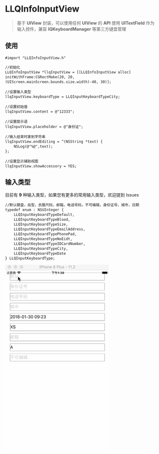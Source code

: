# LLQInfoInputView
>基于 **UIView** 封装，可以使用任何 **UIView** 的 **API** 
>使用 **UITextField** 作为输入控件，兼容 **IQKeyboardManager** 等第三方键盘管理

## 使用
```
#import "LLQInfoInputView.h"
```
```
//初始化
LLQInfoInputView *llqInputView = [[LLQInfoInputView alloc] initWithFrame:CGRectMake(20, 20, (UIScreen.mainScreen.bounds.size.width)-40, 30)];

//设置输入类型
llqInputView.keyboardType = LLQInputKeyboardTypeCity;

//设置初始值
llqInputView.content = @"12333";

//设置提示语
llqInputView.placeholder = @"身份证";

//输入结束时拿到字符串
llqInputView.endEditing = ^(NSString *text) {
    NSLog(@"%@",text);
};

//设置显示辅助视图
llqInputView.showAccessory = YES;
```

## 输入类型
目前有 **9** 种输入类型，如果您有更多的常用输入类型，欢迎提到 Issues

```
//默认键盘，血型，衣服尺码，邮箱，电话号码，不可编辑，身份证号，城市，日期
typedef enum : NSUInteger {
    LLQInputKeyboardTypeDefault,       
    LLQInputKeyboardTypeBlood,         
    LLQInputKeyboardTypeSize,          
    LLQInputKeyboardTypeEmailAddress,  
    LLQInputKeyboardTypePhonePad,      
    LLQInputKeyboardTypeNoEidt,        
    LLQInputKeyboardTypeIDCardNumber,  
    LLQInputKeyboardTypeCity,          
    LLQInputKeyboardTypeDate           
} LLQInputKeyboardType;
```

![展示](https://github.com/li1024316925/LLQInfoInputView/blob/master/Image/inputview.gif)







